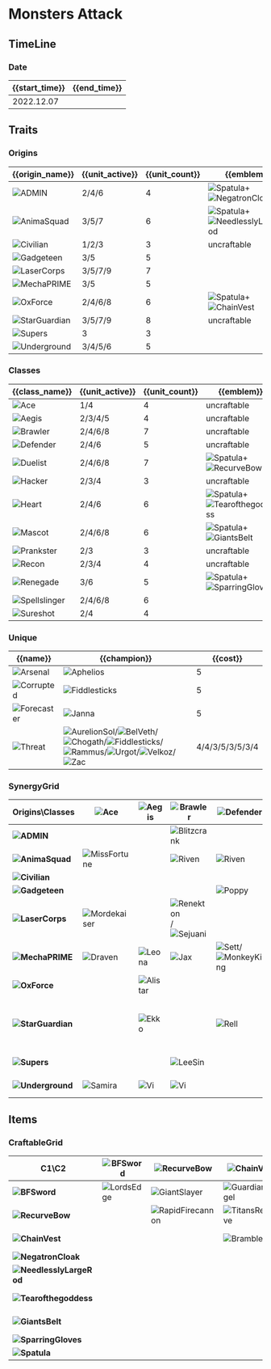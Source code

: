 # Monsters Attack

## TimeLine
### Date
| {{start_time}} | {{end_time}} |
| -              | -            |
| 2022.12.07     |              |

## Traits
### Origins
| {{origin_name}}                                                     | {{unit_active}} | {{unit_count}} | {{emblem}}                                                                                                        | {{desc}} |
| -                                                                   | -               | -              | -                                                                                                                 | -        |
| ![ADMIN](../tfttraits/icon/set8/ADMINEmblemItem.png)                | 2/4/6           | 4              | ![Spatula](../tftitems/icon/set8/Spatula.png)+![NegatronCloak](../tftitems/icon/set8/NegatronCloak.png)           |          |
| ![AnimaSquad](../tfttraits/icon/set8/AnimaSquadEmblemItem.png)      | 3/5/7           | 6              | ![Spatula](../tftitems/icon/set8/Spatula.png)+![NeedlesslyLargeRod](../tftitems/icon/set8/NeedlesslyLargeRod.png) |          |
| ![Civilian](../tfttraits/icon/set8/CivilianEmblemItem.png)          | 1/2/3           | 3              | uncraftable                                                                                                       |          |
| ![Gadgeteen](../tfttraits/icon/set8/GenAEEmblemItem.png)            | 3/5             | 5              |                                                                                                                   |          |
| ![LaserCorps](../tfttraits/icon/set8/InterPolarisEmblemItem.png)    | 3/5/7/9         | 7              |                                                                                                                   |          |
| ![MechaPRIME](../tfttraits/icon/set8/ExoPrimeEmblemItem.png)        | 3/5             | 5              |                                                                                                                   |          |
| ![OxForce](../tfttraits/icon/set8/OxForceEmblemItem.png)            | 2/4/6/8         | 6              | ![Spatula](../tftitems/icon/set8/Spatula.png)+![ChainVest](../tftitems/icon/set8/ChainVest.png)                   |          |
| ![StarGuardian](../tfttraits/icon/set8/StarGuardianEmblemItem.png)  | 3/5/7/9         | 8              | uncraftable                                                                                                       |          |
| ![Supers](../tfttraits/icon/set8/Supers.svg)                        | 3               | 3              |                                                                                                                   |          |
| ![Underground](../tfttraits/icon/set8/UndergroundTheEmblemItem.png) | 3/4/5/6         | 5              |                                                                                                                   |          |

### Classes
| {{class_name}}                                                  | {{unit_active}} | {{unit_count}} | {{emblem}}                                                                                                    | {{desc}} |
| -                                                               | -               | -              | -                                                                                                             | -        |
| ![Ace](../tfttraits/icon/set8/AceEmblemItem.png)                | 1/4             | 4              | uncraftable                                                                                                   |          |
| ![Aegis](../tfttraits/icon/set8/AegisEmblemItem.png)            | 2/3/4/5         | 4              | uncraftable                                                                                                   |          |
| ![Brawler](../tfttraits/icon/set8/BrawlerEmblemItem.png)        | 2/4/6/8         | 7              | uncraftable                                                                                                   |          |
| ![Defender](../tfttraits/icon/set8/DefenderEmblemItem.png)      | 2/4/6           | 5              | uncraftable                                                                                                   |          |
| ![Duelist](../tfttraits/icon/set8/DuelistEmblemItem.png)        | 2/4/6/8         | 7              | ![Spatula](../tftitems/icon/set8/Spatula.png)+![RecurveBow](../tftitems/icon/set8/RecurveBow.png)             |          |
| ![Hacker](../tfttraits/icon/set8/HackerEmblemItem.png)          | 2/3/4           | 3              | uncraftable                                                                                                   |          |
| ![Heart](../tfttraits/icon/set8/HeartEmblemItem.png)            | 2/4/6           | 6              | ![Spatula](../tftitems/icon/set8/Spatula.png)+![Tearofthegoddess](../tftitems/icon/set8/Tearofthegoddess.png) |          |
| ![Mascot](../tfttraits/icon/set8/MascotEmblemItem.png)          | 2/4/6/8         | 6              | ![Spatula](../tftitems/icon/set8/Spatula.png)+![GiantsBelt](../tftitems/icon/set8/GiantsBelt.png)             |          |
| ![Prankster](../tfttraits/icon/set8/PranksterEmblemItem.png)    | 2/3             | 3              | uncraftable                                                                                                   |          |
| ![Recon](../tfttraits/icon/set8/ReconEmblemItem.png)            | 2/3/4           | 4              | uncraftable                                                                                                   |          |
| ![Renegade](../tfttraits/icon/set8/RenegadeEmblemItem.png)      | 3/6             | 5              | ![Spatula](../tftitems/icon/set8/Spatula.png)+![SparringGloves](../tftitems/icon/set8/SparringGloves.png)     |          |
| ![Spellslinger](../tfttraits/icon/set8/ChannelerEmblemItem.png) | 2/4/6/8         | 6              |                                                                                                               |          |
| ![Sureshot](../tfttraits/icon/set8/DeadeyeEmblemItem.png)       | 2/4             | 4              |                                                                                                               |          |

### Unique
| {{name}}                                             | {{champion}}                                                                                                                                                                                                                                                                                                                                                                                                      | {{cost}}        |
| -                                                    | -                                                                                                                                                                                                                                                                                                                                                                                                                 | -               |
| ![Arsenal](../tfttraits/icon/set8/Arsenal.svg)       | ![Aphelios](../tftchampions/icon/set8/Aphelios.jpg)                                                                                                                                                                                                                                                                                                                                                               | 5               |
| ![Corrupted](../tfttraits/icon/set8/Corrupted.svg)   | ![Fiddlesticks](../tftchampions/icon/set8/Fiddlesticks.jpg)                                                                                                                                                                                                                                                                                                                                                       | 5               |
| ![Forecaster](../tfttraits/icon/set8/Forecaster.svg) | ![Janna](../tftchampions/icon/set8/Janna.jpg)                                                                                                                                                                                                                                                                                                                                                                     | 5               |
| ![Threat](../tfttraits/icon/set8/Threat.svg)         | ![AurelionSol](../tftchampions/icon/set8/AurelionSol.jpg)/![BelVeth](../tftchampions/icon/set8/BelVeth.jpg)/![Chogath](../tftchampions/icon/set8/Chogath.jpg)/![Fiddlesticks](../tftchampions/icon/set8/Fiddlesticks.jpg)/![Rammus](../tftchampions/icon/set8/Rammus.jpg)/![Urgot](../tftchampions/icon/set8/Urgot.jpg)/![Velkoz](../tftchampions/icon/set8/Velkoz.jpg)/![Zac](../tftchampions/icon/set8/Zac.jpg) | 4/4/3/5/3/5/3/4 |

### SynergyGrid
| ****Origins\Classes****                                                 | **![Ace](../tfttraits/icon/set8/AceEmblemItem.png)**      | **![Aegis](../tfttraits/icon/set8/AegisEmblemItem.png)** | **![Brawler](../tfttraits/icon/set8/BrawlerEmblemItem.png)**                                          | **![Defender](../tfttraits/icon/set8/DefenderEmblemItem.png)**                                      | **![Duelist](../tfttraits/icon/set8/DuelistEmblemItem.png)**                            | **![Hacker](../tfttraits/icon/set8/HackerEmblemItem.png)** | **![Heart](../tfttraits/icon/set8/HeartEmblemItem.png)**                                      | **![Mascot](../tfttraits/icon/set8/MascotEmblemItem.png)** | **![Prankster](../tfttraits/icon/set8/PranksterEmblemItem.png)** | **![Recon](../tfttraits/icon/set8/ReconEmblemItem.png)** | **![Renegade](../tfttraits/icon/set8/RenegadeEmblemItem.png)**                              | **![Spellslinger](../tfttraits/icon/set8/ChannelerEmblemItem.png)**                         | **![Sureshot](../tfttraits/icon/set8/DeadeyeEmblemItem.png)** |
| -                                                                       | -                                                         | -                                                        | -                                                                                                     | -                                                                                                   | -                                                                                       | -                                                          | -                                                                                             | -                                                          | -                                                                | -                                                        | -                                                                                           | -                                                                                           | -                                                             |
| **![ADMIN](../tfttraits/icon/set8/ADMINEmblemItem.png)**                |                                                           |                                                          | ![Blitzcrank](../tftchampions/icon/set8/Blitzcrank.jpg)                                               |                                                                                                     |                                                                                         | ![Leblanc](../tftchampions/icon/set8/Leblanc.jpg)          | ![Soraka](../tftchampions/icon/set8/Soraka.jpg)                                               |                                                            |                                                                  |                                                          | ![Camille](../tftchampions/icon/set8/Camille.jpg)                                           | ![Leblanc](../tftchampions/icon/set8/Leblanc.jpg)                                           |                                                               |
| **![AnimaSquad](../tfttraits/icon/set8/AnimaSquadEmblemItem.png)**      | ![MissFortune](../tftchampions/icon/set8/MissFortune.jpg) |                                                          | ![Riven](../tftchampions/icon/set8/Riven.jpg)                                                         | ![Riven](../tftchampions/icon/set8/Riven.jpg)                                                       | ![Vayne](../tftchampions/icon/set8/Vayne.jpg)                                           |                                                            |                                                                                               | ![Nasus](../tftchampions/icon/set8/Nasus.jpg)              | ![Jinx](../tftchampions/icon/set8/Jinx.jpg)                      | ![Vayne](../tftchampions/icon/set8/Vayne.jpg)            | ![Sylas](../tftchampions/icon/set8/Sylas.jpg)                                               |                                                                                             |                                                               |
| **![Civilian](../tfttraits/icon/set8/CivilianEmblemItem.png)**          |                                                           |                                                          |                                                                                                       |                                                                                                     |                                                                                         |                                                            |                                                                                               | ![Galio](../tftchampions/icon/set8/Galio.jpg)              |                                                                  |                                                          |                                                                                             | ![Janna](../tftchampions/icon/set8/Janna.jpg)                                               | ![Sivir](../tftchampions/icon/set8/Sivir.jpg)                 |
| **![Gadgeteen](../tfttraits/icon/set8/GenAEEmblemItem.png)**            |                                                           |                                                          |                                                                                                       | ![Poppy](../tftchampions/icon/set8/Poppy.jpg)                                                       |                                                                                         | ![Zoe](../tftchampions/icon/set8/Zoe.jpg)                  | ![Lulu](../tftchampions/icon/set8/Lulu.jpg)                                                   | ![Nunu](../tftchampions/icon/set8/Nunu.jpg)                | ![Zoe](../tftchampions/icon/set8/Zoe.jpg)                        |                                                          |                                                                                             | ![Annie](../tftchampions/icon/set8/Annie.jpg)                                               |                                                               |
| **![LaserCorps](../tfttraits/icon/set8/InterPolarisEmblemItem.png)**    | ![Mordekaiser](../tftchampions/icon/set8/Mordekaiser.jpg) |                                                          | ![Renekton](../tftchampions/icon/set8/Renekton.jpg)/![Sejuani](../tftchampions/icon/set8/Sejuani.jpg) |                                                                                                     | ![Yasuo](../tftchampions/icon/set8/Yasuo.jpg)/![Zed](../tftchampions/icon/set8/Zed.jpg) | ![Zed](../tftchampions/icon/set8/Zed.jpg)                  |                                                                                               |                                                            |                                                                  | ![Ashe](../tftchampions/icon/set8/Ashe.jpg)              |                                                                                             |                                                                                             | ![Senna](../tftchampions/icon/set8/Senna.jpg)                 |
| **![MechaPRIME](../tfttraits/icon/set8/ExoPrimeEmblemItem.png)**        | ![Draven](../tftchampions/icon/set8/Draven.jpg)           | ![Leona](../tftchampions/icon/set8/Leona.jpg)            | ![Jax](../tftchampions/icon/set8/Jax.jpg)                                                             | ![Sett](../tftchampions/icon/set8/Sett.jpg)/![MonkeyKing](../tftchampions/icon/set8/MonkeyKing.jpg) |                                                                                         |                                                            |                                                                                               |                                                            |                                                                  |                                                          | ![Leona](../tftchampions/icon/set8/Leona.jpg)                                               |                                                                                             |                                                               |
| **![OxForce](../tfttraits/icon/set8/OxForceEmblemItem.png)**            |                                                           | ![Alistar](../tftchampions/icon/set8/Alistar.jpg)        |                                                                                                       |                                                                                                     | ![Fiora](../tftchampions/icon/set8/Fiora.jpg)                                           |                                                            |                                                                                               | ![Alistar](../tftchampions/icon/set8/Alistar.jpg)          |                                                                  |                                                          | ![Talon](../tftchampions/icon/set8/Talon.jpg)/![Viego](../tftchampions/icon/set8/Viego.jpg) | ![Annie](../tftchampions/icon/set8/Annie.jpg)                                               | ![Aphelios](../tftchampions/icon/set8/Aphelios.jpg)           |
| **![StarGuardian](../tfttraits/icon/set8/StarGuardianEmblemItem.png)**  |                                                           | ![Ekko](../tftchampions/icon/set8/Ekko.jpg)              |                                                                                                       | ![Rell](../tftchampions/icon/set8/Rell.jpg)                                                         | ![Nilah](../tftchampions/icon/set8/Nilah.jpg)                                           |                                                            | ![Syndra](../tftchampions/icon/set8/Syndra.jpg)/![Yuumi](../tftchampions/icon/set8/Yuumi.jpg) | ![Yuumi](../tftchampions/icon/set8/Yuumi.jpg)              | ![Ekko](../tftchampions/icon/set8/Ekko.jpg)                      | ![Kaisa](../tftchampions/icon/set8/Kaisa.jpg)            |                                                                                             | ![Lux](../tftchampions/icon/set8/Lux.jpg)/![Taliyah](../tftchampions/icon/set8/Taliyah.jpg) |                                                               |
| **![Supers](../tfttraits/icon/set8/Supers.svg)**                        |                                                           |                                                          | ![LeeSin](../tftchampions/icon/set8/LeeSin.jpg)                                                       |                                                                                                     | ![Gangplank](../tftchampions/icon/set8/Gangplank.jpg)                                   |                                                            | ![LeeSin](../tftchampions/icon/set8/LeeSin.jpg)                                               | ![Malphite](../tftchampions/icon/set8/Malphite.jpg)        |                                                                  |                                                          |                                                                                             |                                                                                             |                                                               |
| **![Underground](../tfttraits/icon/set8/UndergroundTheEmblemItem.png)** | ![Samira](../tftchampions/icon/set8/Samira.jpg)           | ![Vi](../tftchampions/icon/set8/Vi.jpg)                  | ![Vi](../tftchampions/icon/set8/Vi.jpg)                                                               |                                                                                                     | ![Kayle](../tftchampions/icon/set8/Kayle.jpg)                                           |                                                            | ![Sona](../tftchampions/icon/set8/Sona.jpg)                                                   |                                                            |                                                                  | ![Ezreal](../tftchampions/icon/set8/Ezreal.jpg)          |                                                                                             | ![Sona](../tftchampions/icon/set8/Sona.jpg)                                                 | ![Samira](../tftchampions/icon/set8/Samira.jpg)               |

## Items
### CraftableGrid
| ****C1\C2****                                                           | **![BFSword](../tftitems/icon/set8/BFSword.png)** | **![RecurveBow](../tftitems/icon/set8/RecurveBow.png)**       | **![ChainVest](../tftitems/icon/set8/ChainVest.png)**     | **![NegatronCloak](../tftitems/icon/set8/NegatronCloak.png)**   | **![NeedlesslyLargeRod](../tftitems/icon/set8/NeedlesslyLargeRod.png)**   | **![Tearofthegoddess](../tftitems/icon/set8/Tearofthegoddess.png)** | **![GiantsBelt](../tftitems/icon/set8/GiantsBelt.png)**     | **![SparringGloves](../tftitems/icon/set8/SparringGloves.png)** | **![Spatula](../tftitems/icon/set8/Spatula.png)**                           |
| -                                                                       | -                                                 | -                                                             | -                                                         | -                                                               | -                                                                         | -                                                                   | -                                                           | -                                                               | -                                                                           |
| **![BFSword](../tftitems/icon/set8/BFSword.png)**                       | ![LordsEdge](../tftitems/icon/set8/LordsEdge.png) | ![GiantSlayer](../tftitems/icon/set8/GiantSlayer.png)         | ![GuardianAngel](../tftitems/icon/set8/GuardianAngel.png) | ![Bloodthirster](../tftitems/icon/set8/Bloodthirster.png)       | ![HextechGunblade](../tftitems/icon/set8/HextechGunblade.png)             | ![SpearofShojin](../tftitems/icon/set8/SpearofShojin.png)           | ![ZekesHerald](../tftitems/icon/set8/ZekesHerald.png)       | ![InfinityEdge](../tftitems/icon/set8/InfinityEdge.png)         | ![InterPolarisEmblemItem](../tftitems/icon/set8/InterPolarisEmblemItem.png) |
| **![RecurveBow](../tftitems/icon/set8/RecurveBow.png)**                 |                                                   | ![RapidFirecannon](../tftitems/icon/set8/RapidFirecannon.png) | ![TitansResolve](../tftitems/icon/set8/TitansResolve.png) | ![RunaansHurricane](../tftitems/icon/set8/RunaansHurricane.png) | ![GuinsoosRageblade](../tftitems/icon/set8/GuinsoosRageblade.png)         | ![StatikkShiv](../tftitems/icon/set8/StatikkShiv.png)               | ![ZzRotPortal](../tftitems/icon/set8/ZzRotPortal.png)       | ![LastWhisper](../tftitems/icon/set8/LastWhisper.png)           | ![DuelistEmblemItem](../tftitems/icon/set8/DuelistEmblemItem.png)           |
| **![ChainVest](../tftitems/icon/set8/ChainVest.png)**                   |                                                   |                                                               | ![BrambleVest](../tftitems/icon/set8/BrambleVest.png)     | ![IronWill](../tftitems/icon/set8/IronWill.png)                 | ![LocketoftheIronSolari](../tftitems/icon/set8/LocketoftheIronSolari.png) | ![Fimbulwinter](../tftitems/icon/set8/Fimbulwinter.png)             | ![SunfireCape](../tftitems/icon/set8/SunfireCape.png)       | ![Shroud](../tftitems/icon/set8/Shroud.png)                     | ![OxForceEmblemItem](../tftitems/icon/set8/OxForceEmblemItem.png)           |
| **![NegatronCloak](../tftitems/icon/set8/NegatronCloak.png)**           |                                                   |                                                               |                                                           | ![DragonsClaw](../tftitems/icon/set8/DragonsClaw.png)           | ![IonicSpark](../tftitems/icon/set8/IonicSpark.png)                       | ![Chalice](../tftitems/icon/set8/Chalice.png)                       | ![Zephyr](../tftitems/icon/set8/Zephyr.png)                 | ![Quicksilver](../tftitems/icon/set8/Quicksilver.png)           | ![ADMINEmblemItem](../tftitems/icon/set8/ADMINEmblemItem.png)               |
| **![NeedlesslyLargeRod](../tftitems/icon/set8/NeedlesslyLargeRod.png)** |                                                   |                                                               |                                                           |                                                                 | ![RabadonsDeathcap](../tftitems/icon/set8/RabadonsDeathcap.png)           | ![LudensEcho](../tftitems/icon/set8/LudensEcho.png)                 | ![Morellonomicon](../tftitems/icon/set8/Morellonomicon.png) | ![ArcaneGauntlet](../tftitems/icon/set8/ArcaneGauntlet.png)     | ![AnimaSquadEmblemItem](../tftitems/icon/set8/AnimaSquadEmblemItem.png)     |
| **![Tearofthegoddess](../tftitems/icon/set8/Tearofthegoddess.png)**     |                                                   |                                                               |                                                           |                                                                 |                                                                           | ![BlueSentinel](../tftitems/icon/set8/BlueSentinel.png)             | ![Redemption](../tftitems/icon/set8/Redemption.png)         | ![HandofJustice](../tftitems/icon/set8/HandofJustice.png)       | ![HeartEmblemItem](../tftitems/icon/set8/HeartEmblemItem.png)               |
| **![GiantsBelt](../tftitems/icon/set8/GiantsBelt.png)**                 |                                                   |                                                               |                                                           |                                                                 |                                                                           |                                                                     | ![WarmogsArmor](../tftitems/icon/set8/WarmogsArmor.png)     | ![Guardbreaker](../tftitems/icon/set8/Guardbreaker.png)         | ![MascotEmblemItem](../tftitems/icon/set8/MascotEmblemItem.png)             |
| **![SparringGloves](../tftitems/icon/set8/SparringGloves.png)**         |                                                   |                                                               |                                                           |                                                                 |                                                                           |                                                                     |                                                             | ![ThiefsGloves](../tftitems/icon/set8/ThiefsGloves.png)         | ![RenegadeEmblemItem](../tftitems/icon/set8/RenegadeEmblemItem.png)         |
| **![Spatula](../tftitems/icon/set8/Spatula.png)**                       |                                                   |                                                               |                                                           |                                                                 |                                                                           |                                                                     |                                                             |                                                                 | ![ForceofNature](../tftitems/icon/set8/ForceofNature.png)                   |
